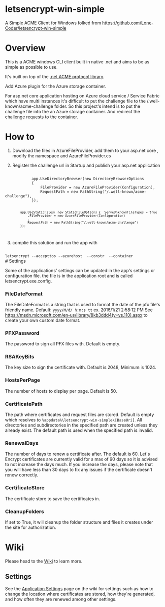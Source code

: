 # letsencrypt-win-simple
A Simple ACME Client for Windows folked from https://github.com/Lone-Coder/letsencrypt-win-simple

# Overview

This is a ACME windows CLI client built in native .net and aims to be as simple as possible to use.

It's built on top of the [.net ACME protocol library](https://github.com/ebekker/ACMESharp).

Add Azure plugin for the Azure storage container.

For asp.net core application hosting on Azure cloud service / Service Fabric which have multi instances it's difficult to 
put the challenge file to the /.well-known/acme-challenge folder. So this project's intend is to put the challenge file
into the an Azure storage container. And redirect the challenge requests to the container. 

# How to 
1. Download the files in AzureFileProvider, add them to your asp.net core , modify the namespace and AzureFileProvider.cs 

2. Register the challenge url in Startup and publish your asp.net application
<code>
            app.UseDirectoryBrowser(new DirectoryBrowserOptions
            {
                FileProvider = new AzureFileProvider(Configuration),
                RequestPath = new PathString("/.well-known/acme-challenge"),
            });



            app.UseStaticFiles( new StaticFileOptions {  ServeUnknownFileTypes = true
                ,FileProvider = new AzureFileProvider(Configuration)
                ,
                RequestPath = new PathString("/.well-known/acme-challenge")
            });
</code>

3. complie this solution and run the app with
<code>
letsencrypt --accepttos --azurehost <YOURDOMAIN> --constr <YOURAZURESTORAGECONNECTIONSTRING> --container <STORAGECONTAINERNAME>
</code>
# Settings

Some of the applications' settings can be updated in the app's settings or configuration file. the file is in the application root and is called letsencrypt.exe.config.

### FileDateFormat

The FileDateFormat is a string that is used to format the date of the pfx file's friendly name.
Default: ```yyyy/M/d/ h:m:s tt``` ex. 2016/1/21 2:58:12 PM
See https://msdn.microsoft.com/en-us/library/8kb3ddd4(v=vs.110).aspx to create your own custom date format.

### PFXPassword

The password to sign all PFX files with. Default is empty.

### RSAKeyBits

The key size to sign the certificate with. Default is 2048, Minimum is 1024.

### HostsPerPage

The number of hosts to display per page. Default is 50.

### CertificatePath

The path where certificates and request files are stored. 
Default is empty which resolves to `%appdata%\letsencrypt-win-simple\[BaseUri]`. 
All directories and subdirectories in the specified path are created unless they already exist.
The default path is used when the specified path is invalid.

### RenewalDays

The number of days to renew a certificate after.
The default is 60. Let's Encrypt certificates are currently valid for a max of 90 days so it is advised to not increase the days much.
If you increase the days, please note that you will have less than 30 days to fix any issues if the certificate doesn't renew correctly.

### CertificateStore

The certificate store to save the certificates in.

### CleanupFolders

If set to True, it will cleanup the folder structure and files it creates under the site for authorization.

# Wiki

Please head to the [Wiki](https://github.com/Lone-Coder/letsencrypt-win-simple/wiki) to learn more.

## Settings

See the [Application Settings](https://github.com/Lone-Coder/letsencrypt-win-simple/wiki/Application-Settings) page on the wiki for settings such as how to change the location where certificates are stored, how they're generated, and how often they are renewed among other settings.

